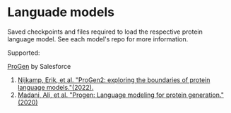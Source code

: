 # Languade models

Saved checkpoints and files required to load the respective protein language model. See each model's repo for more information.

Supported:

[ProGen](https://github.com/salesforce/progen/) by Salesforce <ol><li>[Nijkamp, Erik, et al. "ProGen2: exploring the boundaries of protein language models."(2022).](https://arxiv.org/abs/2206.13517)</li> <li>[Madani, Ali, et al. "Progen: Language modeling for protein generation." (2020)](https://arxiv.org/abs/2004.03497)</li></ol>
